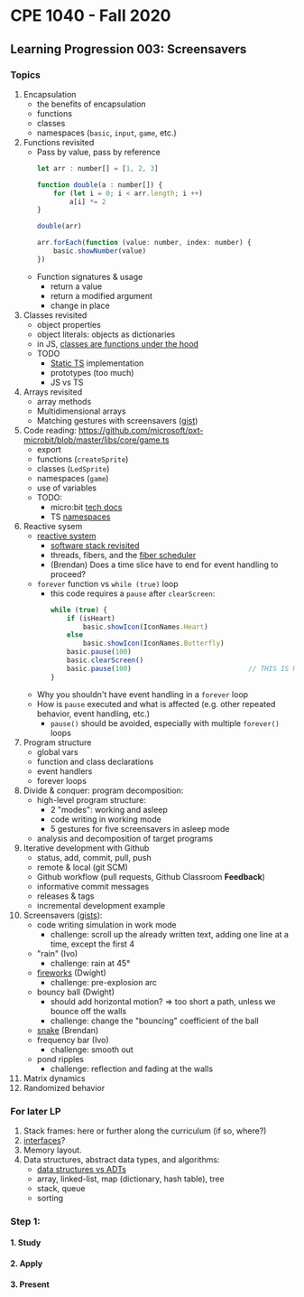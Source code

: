 # CPE 1040 - Fall 2020

## Learning Progression 003: Screensavers

### Topics

1. Encapsulation    
   - the benefits of encapsulation  
   - functions
   - classes   
   - namespaces (`basic`, `input`, `game`, etc.)    
2. Functions revisited  
   - Pass by value, pass by reference  
     ```javascript
     let arr : number[] = [1, 2, 3]

     function double(a : number[]) {
         for (let i = 0; i < arr.length; i ++)
             a[i] *= 2
     }

     double(arr)

     arr.forEach(function (value: number, index: number) {
         basic.showNumber(value)    
     })
     ```  
   - Function signatures & usage  
     - return a value  
     - return a modified argument  
     - change in place  
3. Classes revisited    
   - object properties  
   - object literals: objects as dictionaries  
   - in JS, [classes are functions under the hood](https://developer.mozilla.org/en-US/docs/Web/JavaScript/Reference/Classes)  
   - TODO  
     - [Static TS](https://www.microsoft.com/en-us/research/publication/static-typescript/) implementation  
     - prototypes (too much)  
     - JS vs TS  
4. Arrays revisited  
    - array methods  
    - Multidimensional arrays   
    - Matching gestures with screensavers ([gist](https://gist.github.com/ivogeorg/efa6747383323654b3556e3c3470efa6))   
5. Code reading: https://github.com/microsoft/pxt-microbit/blob/master/libs/core/game.ts  
   - export  
   - functions (`createSprite`)  
   - classes (`LedSprite`)  
   - namespaces (`game`)  
   - use of variables  
   - TODO:
     - micro:bit [tech docs](https://makecode.com/docs)  
     - TS [namespaces](https://www.typescriptlang.org/docs/handbook/namespaces.html)  
6. Reactive sysem  
   - [reactive system](https://makecode.microbit.org/device/reactive)  
     - [software stack revisited](https://mattwarren.org/2017/11/28/Exploring-the-BBC-microbit-Software-Stack/)  
     - threads, fibers, and the [fiber scheduler](https://lancaster-university.github.io/microbit-docs/advanced/)  
     - (Brendan) Does a time slice have to end for event handling to proceed?  
   - `forever` function vs `while (true)` loop  
     - this code requires a `pause` after `clearScreen`:
       ```javascript
       while (true) {
           if (isHeart)                                             
               basic.showIcon(IconNames.Heart)
           else
               basic.showIcon(IconNames.Butterfly)
           basic.pause(100)
           basic.clearScreen()
           basic.pause(100)                             // THIS IS REQUIRED TO SEE THE ICON BLINK
       }
       ```
   - Why you shouldn't have event handling in a `forever` loop  
   - How is `pause` executed and what is affected (e.g. other repeated behavior, event handling, etc.)  
     - `pause()` should be avoided, especially with multiple `forever()` loops  
7. Program structure  
   - global vars  
   - function and class declarations  
   - event handlers  
   - forever loops  
8. Divide & conquer: program decomposition:  
   - high-level program structure:  
     - 2 "modes": working and asleep  
     - code writing in working mode  
     - 5 gestures for five screensavers in asleep mode  
   - analysis and decomposition of target programs   
9. Iterative development with Github  
   - status, add, commit, pull, push  
   - remote & local (git SCM)  
   - Github workflow (pull requests, Github Classroom **Feedback**)  
   - informative commit messages  
   - releases & tags  
   - incremental development example
10. Screensavers ([gists](https://gist.github.com/ivogeorg)):   
    - code writing simulation in work mode  
      - challenge: scroll up the already written text, adding one line at a time, except the first 4  
    - "rain" (Ivo)  
      - challenge: rain at 45°
    - [fireworks](https://github.com/Introduction-to-Computer-Engineering/screensavers-for-the-micro-bit-AKA-turtle/blob/master/screensaver.js) (Dwight)  
      - challenge: pre-explosion arc  
    - bouncy ball (Dwight)  
      - should add horizontal motion? => too short a path, unless we bounce off the walls  
      - challenge: change the "bouncing" coefficient of the ball  
    - [snake](https://github.com/iconoptic/snake-microbit/blob/master/snake.js) (Brendan)  
    - frequency bar (Ivo)
      - challenge: smooth out  
    - pond ripples  
      - challenge: reflection and fading at the walls  
11. Matrix dynamics  
12. Randomized behavior  


### For later LP
1. Stack frames: here or further along the curriculum (if so, where?)   
2. [interfaces](https://makecode.microbit.org/javascript/interfaces)?  
3. Memory layout.  
4. Data structures, abstract data types, and algorithms:  
   - [data structures vs ADTs](https://www.google.com/search?q=data+structure+vs+abstract+data+type&oq=data+structure+vs+&aqs=chrome.0.0l2j69i57j0l5.4669j0j7&sourceid=chrome&ie=UTF-8)  
   - array, linked-list, map (dictionary, hash table), tree   
   - stack, queue  
   - sorting  
   
   

### Step 1: 

#### 1. Study
#### 2. Apply
#### 3. Present
